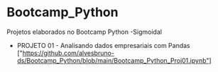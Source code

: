 # Bootcamp_Python
Projetos elaborados no Bootcamp Python  -Sigmoidal

* PROJETO 01 - Analisando dados empresariais com Pandas ["https://github.com/alvesbruno-ds/Bootcamp_Python/blob/main/Bootcamp_Python_Proj01.ipynb"]
